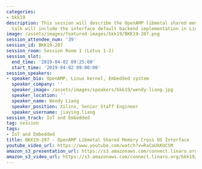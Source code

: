 ```yaml
---
categories:
- bkk19
description: This session will describe the OpenAMP libmetal shared memory API. The
  talk will include the interface default backend implementation in Linux system
image: /assets/images/featured-images/bkk19/BKK19-207.png
session_attendee_num: '39'
session_id: BKK19-207
session_room: Session Room 1 (Lotus 1-2)
session_slot:
  end_time: '2019-04-02 09:25:00'
  start_time: '2019-04-02 09:00:00'
session_speakers:
- speaker_bio: OpenAMP, Linux kernel, Embedded system
  speaker_company: ''
  speaker_image: /assets/images/speakers/bkk19/wendy-liang.jpg
  speaker_location: ''
  speaker_name: Wendy Liang
  speaker_position: Xilinx, Senior Staff Engineer
  speaker_username: jiaying.liang
session_track: IoT and Embedded
tag: session
tags:
- IoT and Embedded
title: BKK19-207 - OpenAMP Libmetal Shared Memory Cross OS Interface
youtube_video_url: https://www.youtube.com/watch?v=RaCaUkKUCSM
amazon_s3_presentation_url: https://s3.amazonaws.com/connect.linaro.org/bkk19/presentations/bkk19-207.pdf
amazon_s3_video_url: https://s3.amazonaws.com/connect.linaro.org/bkk19/videos/bkk19-207.mp4
---
```

